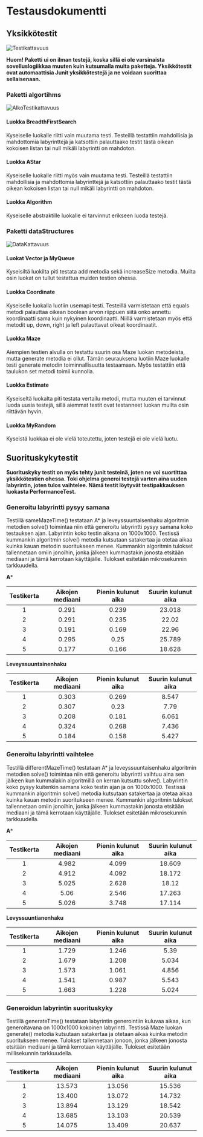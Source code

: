 # Testausdokumentti

## Yksikkötestit

![Testikattavuus](https://github.com/SIholin/tiralabra-Labyrintti/blob/master/documentation/Kuvat/KaikkiKattavuus.png)

**Huom! Paketti ui on ilman testejä, koska sillä ei ole varsinaista sovelluslogiikkaa muuten kuin kutsumalla muita paketteja. Yksikkötestit ovat automaattisia Junit yksikkötestejä ja ne voidaan suorittaa sellaisenaan.**

### Paketti algortihms 

![AlkoTestikattavuus](https://github.com/SIholin/tiralabra-Labyrintti/blob/master/documentation/Kuvat/AlkoKattavuus.png)

#### Luokka BreadthFirstSearch
Kyseiselle luokalle riitti vain muutama testi. Testeillä testattiin mahdollisia ja mahdottomia labyrinttejä ja katsottiin palauttaako testit tästä oikean kokoisen listan tai null mikäli labyrintti on mahdoton.

#### Luokka AStar
Kyseiselle luokalle riitti myös vain muutama testi.  Testeillä testattiin mahdollisia ja mahdottomia labyrinttejä ja katsottiin palauttaako testit tästä oikean kokoisen listan tai null mikäli labyrintti on mahdoton.

#### Luokka Algorithm
Kyseiselle abstraktille luokalle ei tarvinnut erikseen luoda testejä. 

### Paketti dataStructures

![DataKattavuus](https://github.com/SIholin/tiralabra-Labyrintti/blob/master/documentation/Kuvat/DatastructureKattavuus.png)

#### Luokat Vector ja MyQueue
Kyseisiltä luokilta piti testata add metodia sekä increaseSize metodia. Muilta osin luokat on tullut testattua muiden testien ohessa.

#### Luokka Coordinate
Kyseiselle luokalla luotiin usemapi testi. Testeillä varmistetaan että equals metodi palauttaa oikean boolean arvon riippuen siitä onko annettu koordinaatti sama kuin nykyinen koordinaatti. Niillä varmistetaan myös että metodit up, down, right ja left palauttavat oikeat koordinaatit.

#### Luokka Maze
Aiempien testien alvulla on testattu suurin osa Maze luokan metodeista, mutta generate metodia ei ollut. Tämän seurauksena luotiin Maze luokalle testi generate metodin toiminnallisuutta testaamaan. Myös testattiin että taulukon set metodi toimii kunnolla.

#### Luokka Estimate
Kyseiseltä luokalta piti testata vertailu metodi, mutta muuten ei tarvinnut luoda uusia testejä, sillä aiemmat testit ovat testanneet luokan muilta osin riittävän hyvin. 

#### Luokka MyRandom
Kyseistä luokkaa ei ole vielä toteutettu, joten testejä ei ole vielä luotu.

## Suorituskykytestit

**Suorituskyky testit on myös tehty junit testeinä, joten ne voi suortittaa yksikkötestien ohessa. Toki ohjelma generoi testejä varten aina uuden labyrintin, joten tulos vaihtelee. Nämä testit löytyvät testipakkauksen luokasta PerformanceTest.**

### Generoitu labyrintti pysyy samana
Testillä sameMazeTime() testataan A* ja leveyssuuntaisenhaku algoritmin metodien solve() toimintaa niin että generoitu labyrintti pysyy samana koko testauksen ajan. Labyrintin koko testin aikana on 1000x1000. Testissä kummankin algoritmin solve() metodia kutsutaan satakertaa ja otetaa aikaa kuinka kauan metodin suoritukseen menee. Kummankin algoritmin tulokset tallennetaan omiin jonoihin, jonka jälkeen kummastakin jonosta etsitään mediaani ja tämä kerrotaan käyttäjälle. Tulokset esitetään mikrosekunnin tarkkuudella.

**A***

|Testikerta| Aikojen mediaani | Pienin kulunut aika  | Suurin kulunut aika |
|:---:|:---:|:---:|:---:|
| 1 | 0.291 | 0.239 | 23.018 |
| 2 | 0.291 | 0.235 | 22.02  |
| 3 | 0.191 | 0.169 | 22.96  |
| 4 | 0.295 | 0.25  | 25.789 |
| 5 | 0.177 | 0.166 | 18.628 |

**Leveyssuuntainenhaku**

|Testikerta| Aikojen mediaani | Pienin kulunut aika  | Suurin kulunut aika |
|:---:|:---:|:---:|:---:|
| 1 | 0.303 | 0.269 | 8.547 |
| 2 | 0.307 | 0.23  | 7.79  |
| 3 | 0.208 | 0.181 | 6.061 |
| 4 | 0.324 | 0.268 | 7.436 |
| 5 | 0.184 | 0.158 | 5.427 |

### Generoitu labyrintti vaihtelee
Testillä differentMazeTime() testataan A* ja leveyssuuntaisenhaku algoritmin metodien solve() toimintaa niin että generoitu labyrintti vaihtuu aina sen jälkeen kun kummalakin algoritmillä on kerran kutsuttu solve(). Labyrintin koko pysyy kuitenkin samana koko testin ajan ja on 1000x1000. Testissä kummankin algoritmin solve() metodia kutsutaan satakertaa ja otetaa aikaa kuinka kauan metodin suoritukseen menee. Kummankin algoritmin tulokset tallennetaan omiin jonoihin, jonka jälkeen kummastakin jonosta etsitään mediaani ja tämä kerrotaan käyttäjälle. Tulokset esitetään mikrosekunnin tarkkuudella.

**A***

|Testikerta| Aikojen mediaani | Pienin kulunut aika  | Suurin kulunut aika |
|:---:|:---:|:---:|:---:|
| 1 | 4.982 | 4.099 | 18.609 |
| 2 | 4.912 | 4.092 | 18.172 |
| 3 | 5.025 | 2.628 | 18.12  |
| 4 | 5.06  | 2.546 | 17.263 |
| 5 | 5.026 | 3.748 | 17.114 |

**Levyssuuntianenhaku**

|Testikerta| Aikojen mediaani | Pienin kulunut aika  | Suurin kulunut aika |
|:---:|:---:|:---:|:---:|
| 1 | 1.729 | 1.246 | 5.39  |
| 2 | 1.679 | 1.208 | 5.034 |
| 3 | 1.573 | 1.061 | 4.856 |
| 4 | 1.541 | 0.987 | 5.543 |
| 5 | 1.663 | 1.228 | 5.024 |

### Generoidun labyrintin suorituskyky
Testillä generateTime() testataan labyrintin generointiin kuluvaa aikaa, kun generoitavana on 1000x1000 kokoinen labyrintti.
Testissä Maze luokan generate() metodia kutsutaan satakertaa ja otetaan aikaa kuinka metodin suoritukseen menee. Tulokset tallennetaan jonoon, jonka jälkeen jonosta etsitään mediaani ja tämä kerrotaan käyttäjälle. Tulokset esitetään millisekunnin tarkkuudella.

|Testikerta| Aikojen mediaani | Pienin kulunut aika  | Suurin kulunut aika |
|:---:|:---:|:---:|:---:|
| 1 | 13.573 | 13.056 | 15.536 |
| 2 | 13.400 | 13.072 | 14.732 |
| 3 | 13.894 | 13.129 | 18.542 |
| 4 | 13.685 | 13.103 | 20.539 |
| 5 | 14.075 | 13.409 | 20.637 |

